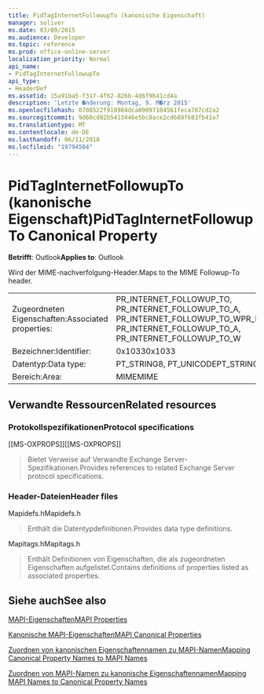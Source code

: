 ```yaml
---
title: PidTagInternetFollowupTo (kanonische Eigenschaft)
manager: soliver
ms.date: 03/09/2015
ms.audience: Developer
ms.topic: reference
ms.prod: office-online-server
localization_priority: Normal
api_name:
- PidTagInternetFollowupTo
api_type:
- HeaderDef
ms.assetid: 15a91ba5-f317-4f62-826b-4d6f9b41cd4a
description: 'Letzte �nderung: Montag, 9. M�rz 2015'
ms.openlocfilehash: 0708522f918984dca09097104561feca787cd2a2
ms.sourcegitcommit: 9d60cd82b5413446e5bc8ace2cd689f683fb41a7
ms.translationtype: MT
ms.contentlocale: de-DE
ms.lasthandoff: 06/11/2018
ms.locfileid: "19794504"
---
```

# <a name="pidtaginternetfollowupto-canonical-property"></a><span data-ttu-id="7d63d-103">PidTagInternetFollowupTo (kanonische Eigenschaft)</span><span class="sxs-lookup"><span data-stu-id="7d63d-103">PidTagInternetFollowupTo Canonical Property</span></span>

  
  
<span data-ttu-id="7d63d-104">**Betrifft**: Outlook</span><span class="sxs-lookup"><span data-stu-id="7d63d-104">**Applies to**: Outlook</span></span> 
  
<span data-ttu-id="7d63d-105">Wird der MIME-nachverfolgung-Header.</span><span class="sxs-lookup"><span data-stu-id="7d63d-105">Maps to the MIME Followup-To header.</span></span>
  
|||
|:-----|:-----|
|<span data-ttu-id="7d63d-106">Zugeordneten Eigenschaften:</span><span class="sxs-lookup"><span data-stu-id="7d63d-106">Associated properties:</span></span>  <br/> |<span data-ttu-id="7d63d-107">PR_INTERNET_FOLLOWUP_TO, PR_INTERNET_FOLLOWUP_TO_A, PR_INTERNET_FOLLOWUP_TO_W</span><span class="sxs-lookup"><span data-stu-id="7d63d-107">PR_INTERNET_FOLLOWUP_TO, PR_INTERNET_FOLLOWUP_TO_A, PR_INTERNET_FOLLOWUP_TO_W</span></span>  <br/> |
|<span data-ttu-id="7d63d-108">Bezeichner:</span><span class="sxs-lookup"><span data-stu-id="7d63d-108">Identifier:</span></span>  <br/> |<span data-ttu-id="7d63d-109">0x1033</span><span class="sxs-lookup"><span data-stu-id="7d63d-109">0x1033</span></span>  <br/> |
|<span data-ttu-id="7d63d-110">Datentyp:</span><span class="sxs-lookup"><span data-stu-id="7d63d-110">Data type:</span></span>  <br/> |<span data-ttu-id="7d63d-111">PT_STRING8, PT_UNICODE</span><span class="sxs-lookup"><span data-stu-id="7d63d-111">PT_STRING8, PT_UNICODE</span></span>  <br/> |
|<span data-ttu-id="7d63d-112">Bereich:</span><span class="sxs-lookup"><span data-stu-id="7d63d-112">Area:</span></span>  <br/> |<span data-ttu-id="7d63d-113">MIME</span><span class="sxs-lookup"><span data-stu-id="7d63d-113">MIME</span></span>  <br/> |
   
## <a name="related-resources"></a><span data-ttu-id="7d63d-114">Verwandte Ressourcen</span><span class="sxs-lookup"><span data-stu-id="7d63d-114">Related resources</span></span>

### <a name="protocol-specifications"></a><span data-ttu-id="7d63d-115">Protokollspezifikationen</span><span class="sxs-lookup"><span data-stu-id="7d63d-115">Protocol specifications</span></span>

<span data-ttu-id="7d63d-116">[[MS-OXPROPS]]</span><span class="sxs-lookup"><span data-stu-id="7d63d-116">[[MS-OXPROPS]]</span></span> 
  
> <span data-ttu-id="7d63d-117">Bietet Verweise auf Verwandte Exchange Server-Spezifikationen.</span><span class="sxs-lookup"><span data-stu-id="7d63d-117">Provides references to related Exchange Server protocol specifications.</span></span>
    
### <a name="header-files"></a><span data-ttu-id="7d63d-118">Header-Dateien</span><span class="sxs-lookup"><span data-stu-id="7d63d-118">Header files</span></span>

<span data-ttu-id="7d63d-119">Mapidefs.h</span><span class="sxs-lookup"><span data-stu-id="7d63d-119">Mapidefs.h</span></span>
  
> <span data-ttu-id="7d63d-120">Enthält die Datentypdefinitionen.</span><span class="sxs-lookup"><span data-stu-id="7d63d-120">Provides data type definitions.</span></span>
    
<span data-ttu-id="7d63d-121">Mapitags.h</span><span class="sxs-lookup"><span data-stu-id="7d63d-121">Mapitags.h</span></span>
  
> <span data-ttu-id="7d63d-122">Enthält Definitionen von Eigenschaften, die als zugeordneten Eigenschaften aufgelistet.</span><span class="sxs-lookup"><span data-stu-id="7d63d-122">Contains definitions of properties listed as associated properties.</span></span>
    
## <a name="see-also"></a><span data-ttu-id="7d63d-123">Siehe auch</span><span class="sxs-lookup"><span data-stu-id="7d63d-123">See also</span></span>



[<span data-ttu-id="7d63d-124">MAPI-Eigenschaften</span><span class="sxs-lookup"><span data-stu-id="7d63d-124">MAPI Properties</span></span>](mapi-properties.md)
  
[<span data-ttu-id="7d63d-125">Kanonische MAPI-Eigenschaften</span><span class="sxs-lookup"><span data-stu-id="7d63d-125">MAPI Canonical Properties</span></span>](mapi-canonical-properties.md)
  
[<span data-ttu-id="7d63d-126">Zuordnen von kanonischen Eigenschaftennamen zu MAPI-Namen</span><span class="sxs-lookup"><span data-stu-id="7d63d-126">Mapping Canonical Property Names to MAPI Names</span></span>](mapping-canonical-property-names-to-mapi-names.md)
  
[<span data-ttu-id="7d63d-127">Zuordnen von MAPI-Namen zu kanonische Eigenschaftennamen</span><span class="sxs-lookup"><span data-stu-id="7d63d-127">Mapping MAPI Names to Canonical Property Names</span></span>](mapping-mapi-names-to-canonical-property-names.md)

